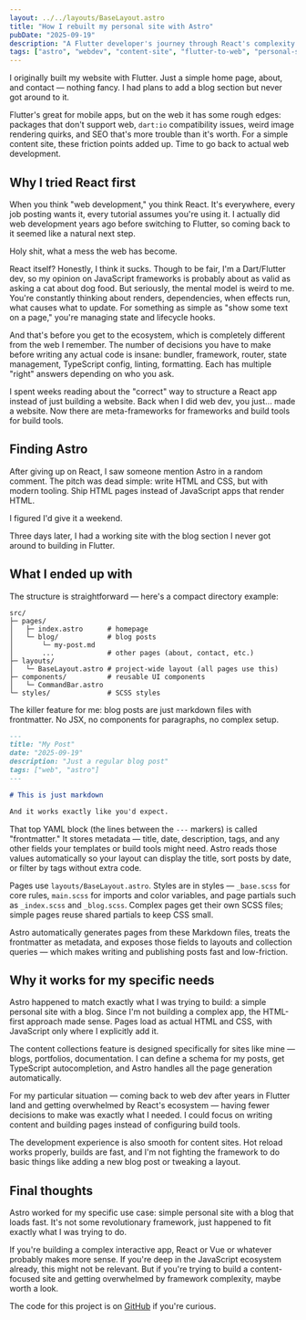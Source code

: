 ```yaml
---
layout: ../../layouts/BaseLayout.astro
title: "How I rebuilt my personal site with Astro"
pubDate: "2025-09-19"
description: "A Flutter developer's journey through React's complexity to building a fast, content-focused personal site with Astro."
tags: ["astro", "webdev", "content-site", "flutter-to-web", "personal-site"]
---
```

I originally built my website with Flutter. Just a simple home page, about, and contact — nothing fancy. I had plans to add a blog section but never got around to it.

Flutter's great for mobile apps, but on the web it has some rough edges: packages that don't support web, `dart:io` compatibility issues, weird image rendering quirks, and SEO that's more trouble than it's worth. For a simple content site, these friction points added up. Time to go back to actual web development.

## Why I tried React first

When you think "web development," you think React. It's everywhere, every job posting wants it, every tutorial assumes you're using it. I actually did web development years ago before switching to Flutter, so coming back to it seemed like a natural next step.

Holy shit, what a mess the web has become.

React itself? Honestly, I think it sucks. Though to be fair, I'm a Dart/Flutter dev, so my opinion on JavaScript frameworks is probably about as valid as asking a cat about dog food. But seriously, the mental model is weird to me. You're constantly thinking about renders, dependencies, when effects run, what causes what to update. For something as simple as "show some text on a page," you're managing state and lifecycle hooks.

And that's before you get to the ecosystem, which is completely different from the web I remember. The number of decisions you have to make before writing any actual code is insane: bundler, framework, router, state management, TypeScript config, linting, formatting. Each has multiple "right" answers depending on who you ask.

I spent weeks reading about the "correct" way to structure a React app instead of just building a website. Back when I did web dev, you just... made a website. Now there are meta-frameworks for frameworks and build tools for build tools.

## Finding Astro

After giving up on React, I saw someone mention Astro in a random comment. The pitch was dead simple: write HTML and CSS, but with modern tooling. Ship HTML pages instead of JavaScript apps that render HTML.

I figured I'd give it a weekend.

Three days later, I had a working site with the blog section I never got around to building in Flutter.

## What I ended up with

The structure is straightforward — here's a compact directory example:

```text
src/
├─ pages/
│   ├─ index.astro      # homepage
│   └─ blog/            # blog posts
│       └─ my-post.md 
│       ...             # other pages (about, contact, etc.)
├─ layouts/
│   └─ BaseLayout.astro # project-wide layout (all pages use this)
├─ components/          # reusable UI components
│   └─ CommandBar.astro
└─ styles/              # SCSS styles
```

The killer feature for me: blog posts are just markdown files with frontmatter. No JSX, no components for paragraphs, no complex setup.

```markdown
---
title: "My Post"
date: "2025-09-19"
description: "Just a regular blog post"
tags: ["web", "astro"]
---

# This is just markdown

And it works exactly like you'd expect.
```

That top YAML block (the lines between the `---` markers) is called "frontmatter." It stores metadata — title, date, description, tags, and any other fields your templates or build tools might need. Astro reads those values automatically so your layout can display the title, sort posts by date, or filter by tags without extra code.

Pages use `layouts/BaseLayout.astro`. Styles are in styles — `_base.scss` for core rules, `main.scss` for imports and color variables, and page partials such as `_index.scss` and `_blog.scss`. Complex pages get their own SCSS files; simple pages reuse shared partials to keep CSS small.

Astro automatically generates pages from these Markdown files, treats the frontmatter as metadata, and exposes those fields to layouts and collection queries — which makes writing and publishing posts fast and low-friction.

## Why it works for my specific needs

Astro happened to match exactly what I was trying to build: a simple personal site with a blog. Since I'm not building a complex app, the HTML-first approach made sense. Pages load as actual HTML and CSS, with JavaScript only where I explicitly add it.

The content collections feature is designed specifically for sites like mine — blogs, portfolios, documentation. I can define a schema for my posts, get TypeScript autocompletion, and Astro handles all the page generation automatically.

For my particular situation — coming back to web dev after years in Flutter land and getting overwhelmed by React's ecosystem — having fewer decisions to make was exactly what I needed. I could focus on writing content and building pages instead of configuring build tools.

The development experience is also smooth for content sites. Hot reload works properly, builds are fast, and I'm not fighting the framework to do basic things like adding a new blog post or tweaking a layout.

## Final thoughts

Astro worked for my specific use case: simple personal site with a blog that loads fast. It's not some revolutionary framework, just happened to fit exactly what I was trying to do.

If you're building a complex interactive app, React or Vue or whatever probably makes more sense. If you're deep in the JavaScript ecosystem already, this might not be relevant. But if you're trying to build a content-focused site and getting overwhelmed by framework complexity, maybe worth a look.

The code for this project is on <a href="https://github.com/photosunthesis/sun-envidiado-website-astro" target="_blank" rel="noopener noreferrer" title="View the sun-envidiado-website-astro project on GitHub">GitHub</a> if you're curious.